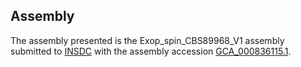 

Assembly
--------

The assembly presented is the Exop\_spin\_CBS89968\_V1 assembly
submitted to [INSDC](http://www.insdc.org) with the assembly accession
[GCA\_000836115.1](http://www.ebi.ac.uk/ena/data/view/GCA_000836115.1).
